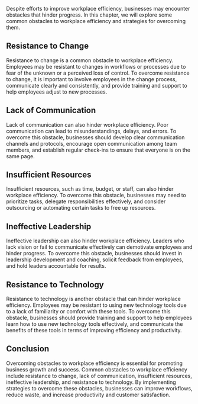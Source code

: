 
Despite efforts to improve workplace efficiency, businesses may encounter obstacles that hinder progress. In this chapter, we will explore some common obstacles to workplace efficiency and strategies for overcoming them.

Resistance to Change
--------------------

Resistance to change is a common obstacle to workplace efficiency. Employees may be resistant to changes in workflows or processes due to fear of the unknown or a perceived loss of control. To overcome resistance to change, it is important to involve employees in the change process, communicate clearly and consistently, and provide training and support to help employees adjust to new processes.

Lack of Communication
---------------------

Lack of communication can also hinder workplace efficiency. Poor communication can lead to misunderstandings, delays, and errors. To overcome this obstacle, businesses should develop clear communication channels and protocols, encourage open communication among team members, and establish regular check-ins to ensure that everyone is on the same page.

Insufficient Resources
----------------------

Insufficient resources, such as time, budget, or staff, can also hinder workplace efficiency. To overcome this obstacle, businesses may need to prioritize tasks, delegate responsibilities effectively, and consider outsourcing or automating certain tasks to free up resources.

Ineffective Leadership
----------------------

Ineffective leadership can also hinder workplace efficiency. Leaders who lack vision or fail to communicate effectively can demotivate employees and hinder progress. To overcome this obstacle, businesses should invest in leadership development and coaching, solicit feedback from employees, and hold leaders accountable for results.

Resistance to Technology
------------------------

Resistance to technology is another obstacle that can hinder workplace efficiency. Employees may be resistant to using new technology tools due to a lack of familiarity or comfort with these tools. To overcome this obstacle, businesses should provide training and support to help employees learn how to use new technology tools effectively, and communicate the benefits of these tools in terms of improving efficiency and productivity.

Conclusion
----------

Overcoming obstacles to workplace efficiency is essential for promoting business growth and success. Common obstacles to workplace efficiency include resistance to change, lack of communication, insufficient resources, ineffective leadership, and resistance to technology. By implementing strategies to overcome these obstacles, businesses can improve workflows, reduce waste, and increase productivity and customer satisfaction.
